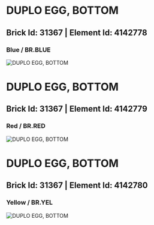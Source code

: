 # DUPLO EGG, BOTTOM
## Brick Id: 31367 | Element Id: 4142778
### Blue / BR.BLUE
![DUPLO EGG, BOTTOM](https://lc-www-live-s.legocdn.com/media/bricks/5/2/4142778.jpg)

# DUPLO EGG, BOTTOM
## Brick Id: 31367 | Element Id: 4142779
### Red / BR.RED
![DUPLO EGG, BOTTOM](https://lc-www-live-s.legocdn.com/media/bricks/5/2/4142779.jpg)

# DUPLO EGG, BOTTOM
## Brick Id: 31367 | Element Id: 4142780
### Yellow / BR.YEL
![DUPLO EGG, BOTTOM](https://lc-www-live-s.legocdn.com/media/bricks/5/2/4142780.jpg)

